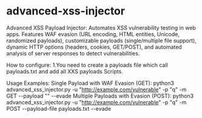 # advanced-xss-injector
Advanced XSS Payload Injector: Automates XSS vulnerability testing in web apps. Features WAF evasion (URL encoding, HTML entities, Unicode, randomized payloads), customizable payloads (single/multiple file support), dynamic HTTP options (headers, cookies, GET/POST), and automated analysis of server responses to detect vulnerabilities.

How to configure:
1.You need to create a payloads file which call payloads.txt and add all XXS payloads Scripts.

Usage Examples:
Single Payload with WAF Evasion (GET):
python3 advanced_xss_injector.py -u "http://example.com/vulnerable" -p "q" -m GET --payload "<script>alert('XSS');</script>" --evade
Multiple Payloads with Evasion (POST):
python3 advanced_xss_injector.py -u "http://example.com/vulnerable" -p "q" -m POST --payload-file payloads.txt --evade
